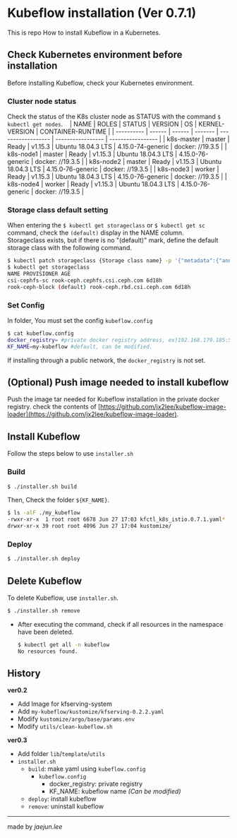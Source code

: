 # Kubeflow installation (Ver 0.7.1)

This is repo How to install Kubeflow in a Kubernetes.

## Check Kubernetes environment before installation

Before installing Kubeflow, check your Kubernetes environment.

### Cluster node status

Check the status of the K8s cluster node as STATUS with the command `$ kubectl get nodes`.
  
| NAME | ROLES | STATUS | VERSION | OS | KERNEL-VERSION | CONTAINER-RUNTIME |
| ---------- | ------ | ------ | ------- | ------------------ | ----------------- | ----------------- |
| k8s-master | master | Ready | v1.15.3 | Ubuntu 18.04.3 LTS | 4.15.0-74-generic | docker: //19.3.5 |
| k8s-node1 | master | Ready | v1.15.3 | Ubuntu 18.04.3 LTS | 4.15.0-76-generic | docker: //19.3.5 |
| k8s-node2 | master | Ready | v1.15.3 | Ubuntu 18.04.3 LTS | 4.15.0-76-generic | docker: //19.3.5 |
| k8s-node3 | worker | Ready | v1.15.3 | Ubuntu 18.04.3 LTS | 4.15.0-76-generic | docker: //19.3.5 |
| k8s-node4 | worker | Ready | v1.15.3 | Ubuntu 18.04.3 LTS | 4.15.0-76-generic | docker: //19.3.5 |

### Storage class default setting

When entering the `$ kubectl get storageclass` or `$ kubectl get sc` command, check the `(default)` display in the NAME column.  
Storageclass exists, but if there is no "(default)" mark, define the default storage class with the following command.  

```bash
$ kubectl patch storageclass {Storage class name} -p '{"metadata":{"annotations":{"storageclass.kubernetes.io/is-default-class":"true"}}}'
$ kubectl get storageclass
NAME PROVISIONER AGE
csi-cephfs-sc rook-ceph.cephfs.csi.ceph.com 6d18h
rook-ceph-block (default) rook-ceph.rbd.csi.ceph.com 6d18h
```

### Set Config

In folder, You must set the config `kubeflow.config`  

```bash
$ cat kubeflow.config
docker_registry= #private docker registry address, ex)192.168.179.185:5000
KF_NAME=my-kubeflow #default, can be modified.
```

If installing through a public network, the `docker_registry` is not set.

## (Optional) Push image needed to install kubeflow

Push the image tar needed for Kubeflow installation in the private docker registry. check the contents of [https://github.com/jx2lee/kubeflow-image-loader](https://github.com/jx2lee/kubeflow-image-loader).

## Install Kubeflow

Follow the steps below to use `installer.sh`

### Build

```bash
$ ./installer.sh build
```

Then, Check the folder `${KF_NAME}`.  

```bash
$ ls -alF ./my_kubeflow
-rwxr-xr-x  1 root root 6678 Jun 27 17:03 kfctl_k8s_istio.0.7.1.yaml*
drwxr-xr-x 39 root root 4096 Jun 27 17:04 kustomize/
```

### Deploy

```bash
$ ./installer.sh deploy
```

## Delete Kubeflow

To delete Kubeflow, use `installer.sh`.  

```bash
$ ./installer.sh remove
```

- After executing the command, check if all resources in the namespace have been deleted.  
  
  ```bash
  $ kubectl get all -n kubeflow
  No resources found.
  ```

## History

**ver0.2**  

- Add Image for kfserving-system
- Add `my-kubeflow/kustomize/kfserving-0.2.2.yaml`
- Modify `kustomize/argo/base/params.env`
- Modify `utils/clean-kubeflow.sh`

**ver0.3**  

- Add folder `lib`/`template`/`utils`
- `installer.sh`
   - `build`: make yaml using `kubeflow.config`
      - `kubeflow.config`
         - docker_registry: private registry
         - KF_NAME: kubeflow name *(Can be modified)*
   - `deploy`: install kubeflow
   - `remove`: uninstall kubeflow

---

made by *jaejun.lee*
